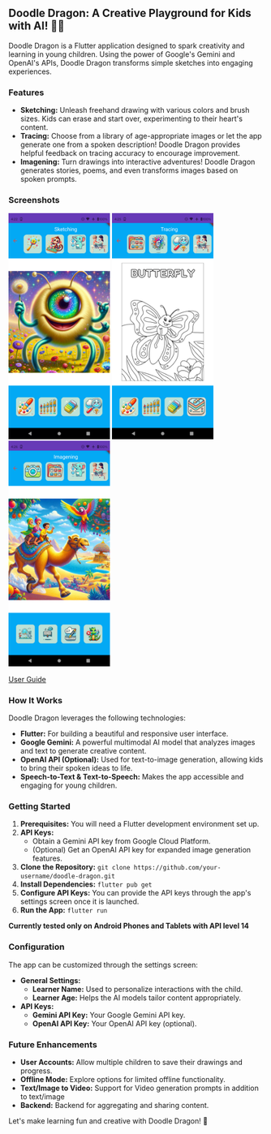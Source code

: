 ## Doodle Dragon: A Creative Playground for Kids with AI! 🎨🤖

Doodle Dragon is a Flutter application designed to spark creativity and learning in young children. Using the power of Google's Gemini and OpenAI's APIs, Doodle Dragon transforms simple sketches into engaging experiences.

### Features

* **Sketching:** Unleash freehand drawing with various colors and brush sizes. Kids can erase and start over, experimenting to their heart's content.
* **Tracing:**  Choose from a library of age-appropriate images or let the app generate one from a spoken description!  Doodle Dragon provides helpful feedback on tracing accuracy to encourage improvement.
* **Imagening:** Turn drawings into interactive adventures! Doodle Dragon generates stories, poems, and even transforms images based on spoken prompts.

### Screenshots

<img src="docs/sketching.png" width="200" /> <img src="docs/tracing.png" width="200" /> <img src="docs/imagening.png" width="200" /> 

[User Guide](./docs/UserGuide.md)

### How It Works

Doodle Dragon leverages the following technologies:

* **Flutter:** For building a beautiful and responsive user interface.
* **Google Gemini:** A powerful multimodal AI model that analyzes images and text to generate creative content.
* **OpenAI API (Optional):** Used for text-to-image generation, allowing kids to bring their spoken ideas to life.
* **Speech-to-Text & Text-to-Speech:**  Makes the app accessible and engaging for young children.

### Getting Started

1. **Prerequisites:**  You will need a Flutter development environment set up.
2. **API Keys:**
    * Obtain a Gemini API key from Google Cloud Platform.
    * (Optional) Get an OpenAI API key for expanded image generation features.
3. **Clone the Repository:**  `git clone https://github.com/your-username/doodle-dragon.git`
4. **Install Dependencies:** `flutter pub get`
5. **Configure API Keys:** You can provide the API keys through the app's settings screen once it is launched.
6. **Run the App:** `flutter run`



**Currently tested only on Android Phones and Tablets with API level 14**

### Configuration

The app can be customized through the settings screen:

* **General Settings:**
    * **Learner Name:** Used to personalize interactions with the child.
    * **Learner Age:** Helps the AI models tailor content appropriately.
* **API Keys:**
    * **Gemini API Key:** Your Google Gemini API key.
    * **OpenAI API Key:** Your OpenAI API key (optional).

### Future Enhancements
* **User Accounts:** Allow multiple children to save their drawings and progress.
* **Offline Mode:** Explore options for limited offline functionality.
* **Text/Image to Video:** Support for Video generation prompts in addition to text/image
* **Backend:** Backend for aggregating and sharing content.

Let's make learning fun and creative with Doodle Dragon! 🐲
